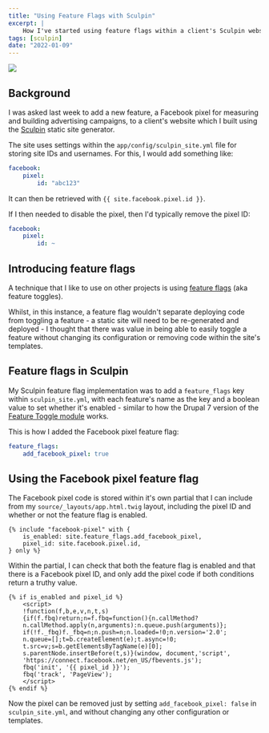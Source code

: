 ```yaml
---
title: "Using Feature Flags with Sculpin"
excerpt: |
    How I've started using feature flags within a client's Sculpin website.
tags: [sculpin]
date: "2022-01-09"
---
```


<div class="flex justify-center">
  <img class="h-auto mb-4 w-[150px]" src="/images/sculpin-jackson.png" />
</div>

## Background

I was asked last week to add a new feature, a Facebook pixel for measuring and
building advertising campaigns, to a client's website which I built using the
[Sculpin](https://sculpin.io) static site generator.

The site uses settings within the `app/config/sculpin_site.yml` file for
storing site IDs and usernames. For this, I would add something like:

```yaml
facebook:
    pixel:
        id: "abc123"
```

It can then be retrieved with `{{ site.facebook.pixel.id }}`.

If I then needed to disable the pixel, then I'd typically remove the pixel
ID:

```yaml
facebook:
    pixel:
        id: ~
```

## Introducing feature flags

A technique that I like to use on other projects is using
[feature flags](https://www.atlassian.com/continuous-delivery/principles/feature-flags)
(aka feature toggles).

Whilst, in this instance, a feature flag wouldn't separate deploying code from
toggling a feature - a static site will need to be re-generated and deployed -
I thought that there was value in being able to easily toggle a feature without
changing its configuration or removing code within the site's templates.

## Feature flags in Sculpin

My Sculpin feature flag implementation was to add a `feature_flags` key within
`sculpin_site.yml`, with each feature's name as the key and a boolean value to
set whether it's enabled - similar to how the Drupal 7 version of the
[Feature Toggle module](https://www.drupal.org/project/feature_toggle) works.

This is how I added the Facebook pixel feature flag:

```yaml
feature_flags:
    add_facebook_pixel: true
```

## Using the Facebook pixel feature flag

The Facebook pixel code is stored within it's own partial that I can include
from my `source/_layouts/app.html.twig` layout, including the pixel ID and
whether or not the feature flag is enabled.



```twig
{% include "facebook-pixel" with {
    is_enabled: site.feature_flags.add_facebook_pixel,
    pixel_id: site.facebook.pixel.id,
} only %}
```



Within the partial, I can check that both the feature flag is enabled and that
there is a Facebook pixel ID, and only add the pixel code if both conditions
return a truthy value.



```twig
{% if is_enabled and pixel_id %}
    <script>
    !function(f,b,e,v,n,t,s)
    {if(f.fbq)return;n=f.fbq=function(){n.callMethod?
    n.callMethod.apply(n,arguments):n.queue.push(arguments)};
    if(!f._fbq)f._fbq=n;n.push=n;n.loaded=!0;n.version='2.0';
    n.queue=[];t=b.createElement(e);t.async=!0;
    t.src=v;s=b.getElementsByTagName(e)[0];
    s.parentNode.insertBefore(t,s)}(window, document,'script',
    'https://connect.facebook.net/en_US/fbevents.js');
    fbq('init', '{{ pixel_id }}');
    fbq('track', 'PageView');
    </script>
{% endif %}
```



Now the pixel can be removed just by setting `add_facebook_pixel: false` in
`sculpin_site.yml`, and without changing any other configuration or templates.

